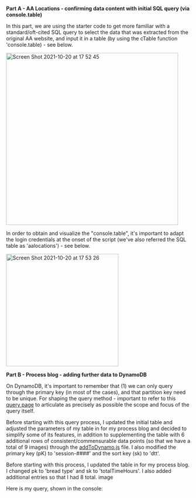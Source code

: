 
**Part A - AA Locations - confirming data content with initial SQL query (via console.table)**

In this part, we are using the starter code to get more familiar with a standard/oft-cited SQL query to select the data that was extracted from the original AA website, and input it in a table (by using the cTable function 'console.table) - see below.

<img width="470" alt="Screen Shot 2021-10-20 at 17 52 45" src="https://user-images.githubusercontent.com/82052220/138178062-6899e030-57cc-4659-bebf-7713d62e8bd4.png">

In order to obtain and visualize the "console.table", it's important to adapt the login credentials at the onset of the script (we've also referred the SQL table as 'aalocations') - see below.

<img width="307" alt="Screen Shot 2021-10-20 at 17 53 26" src="https://user-images.githubusercontent.com/82052220/138178073-bae5a2b1-0c95-4999-b84e-c200e8efe660.png">

**Part B -  Process blog - adding further data to DynamoDB**

On DynamoDB, it's important to remember that (1) we can only query through the primary key (in most of the cases), and that partition key need to be unique.
For shaping the query method - important to refer to this [query page](https://docs.aws.amazon.com/amazondynamodb/latest/APIReference/API_Query.html) to articulate as precisely as possible the scope and focus of the query itself.

Before starting with this query process, I updated the initial table and adjusted the parameters of my table in for my process blog and decided to simplify some of its features, in addition to supplementing the table with 6 additional rows of consistent/commensurable data points (so that we have a total of 9 images) through the [addToDynamo.js](https://github.com/ykerblat/Data-Structures-v2/blob/main/Week%2007b/addToDynamo.js) file. I also modified the primary key (pK) to 'session-####' and the sort key (sk) to 'dtt'.

Before starting with this process, I updated the table in for my process blog. I changed pk to 'bread type' and sk to 'totalTimeHours'. I also added additional entries so that I had 8 total. image




Here is my query, shown in the console:



